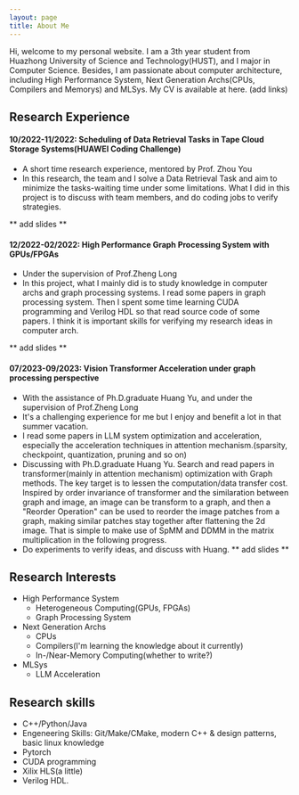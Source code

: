 ```yaml
---
layout: page
title: About Me
---
```



Hi, welcome to my personal website. I am a 3th year student from Huazhong University of Science and Technology(HUST), and I major in Computer Science. Besides, I am passionate about computer architecture, including High Performance System, Next Generation Archs(CPUs, Compilers and Memorys) and MLSys.
My CV is available at here. (add links)

## Research Experience
#### 10/2022-11/2022: Scheduling of Data Retrieval Tasks in Tape Cloud Storage Systems(HUAWEI Coding Challenge)
- A short time research experience, mentored by Prof. Zhou You
- In this research, the team and I solve a Data Retrieval Task and aim to minimize the tasks-waiting time under some limitations. What I did in this project is to discuss with team members, and do coding jobs to verify strategies.

** add slides **

#### 12/2022-02/2022: High Performance Graph Processing System with GPUs/FPGAs
- Under the supervision of Prof.Zheng Long
- In this project, what I mainly did is to study knowledge in computer archs and graph processing systems. I read some papers in graph processing system. Then I spent some time learning CUDA programming and Verilog HDL so that read source code of some papers. I think it is important skills for verifying my research ideas in computer arch.

** add slides **
#### 07/2023-09/2023: Vision Transformer Acceleration under graph processing perspective
- With the assistance of Ph.D.graduate Huang Yu, and under the supervision of Prof.Zheng Long
- It's a challenging experience for me but I enjoy and benefit a lot in that summer vacation.
- I read some papers in LLM system optimization and acceleration, especially the acceleration techniques in attention mechanism.(sparsity, checkpoint, quantization, pruning and so on)
- Discussing with Ph.D.graduate Huang Yu. Search and read papers in transformer(mainly in attention mechanism) optimization with Graph methods. The key target is to lessen the computation/data transfer cost. Inspired by order invariance of transformer and the similaration between graph and image, an image can be transform to a graph, and then a "Reorder Operation" can be used to reorder the image patches from a graph, making similar patches stay together after flattening the 2d image. That is simple to make use of SpMM and DDMM in the matrix multiplication in the following progress.  
- Do experiments to verify ideas, and discuss with Huang.
** add slides **

## Research Interests
- High Performance System
    - Heterogeneous Computing(GPUs, FPGAs)
    - Graph Processing System
- Next Generation Archs
    - CPUs
    - Compilers(I'm learning the knowledge about it currently)
    - In-/Near-Memory Computing(whether to write?)
- MLSys
    - LLM Acceleration




## Research skills
- C++/Python/Java
- Engeneering Skills: Git/Make/CMake, modern C++ & design patterns, basic linux knowledge
- Pytorch
- CUDA programming
- Xilix HLS(a little)
- Verilog HDL.
